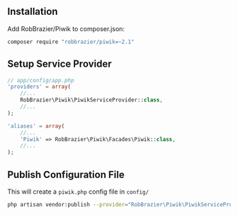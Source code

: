 Installation
------------

Add RobBrazier/Piwik to composer.json:

```bash
composer require "robbrazier/piwik=~2.1"
```

Setup Service Provider
----------------------

```php
// app/config/app.php
'providers' = array(
    //...
    RobBrazier\Piwik\PiwikServiceProvider::class,
    //...
);

'aliases' = array(
    //...
    'Piwik' => RobBrazier\Piwik\Facades\Piwik::class,
    //...
);
```

Publish Configuration File
--------------------------
This will create a `piwik.php` config file in `config/`
```bash
php artisan vendor:publish --provider="RobBrazier\Piwik\PiwikServiceProvider" --tag="config"
```
